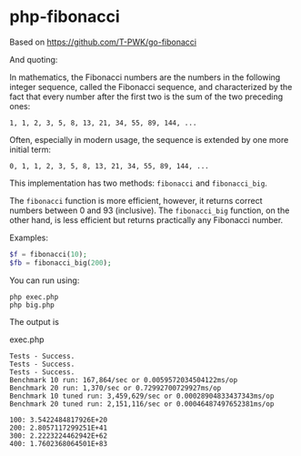 # php-fibonacci

Based on https://github.com/T-PWK/go-fibonacci

And quoting:

In mathematics, the Fibonacci numbers are the numbers in the following integer sequence, called the Fibonacci sequence, and characterized by the fact that every number after the first two is the sum of the two preceding ones:

```
1, 1, 2, 3, 5, 8, 13, 21, 34, 55, 89, 144, ...
```

Often, especially in modern usage, the sequence is extended by one more initial term:

```
0, 1, 1, 2, 3, 5, 8, 13, 21, 34, 55, 89, 144, ...
```

This implementation has two methods: `fibonacci` and `fibonacci_big`.

The `fibonacci` function is more efficient, however, it returns correct numbers between 0 and 93 (inclusive). The `fibonacci_big` function, on the other hand, is less efficient but returns practically any Fibonacci number.

Examples:
```php
$f = fibonacci(10);
$fb = fibonacci_big(200);
```

You can run using:

```
php exec.php
php big.php
```

The output is

exec.php

```
Tests - Success.
Tests - Success.
Tests - Success.
Benchmark 10 run: 167,864/sec or 0.0059572034504122ms/op
Benchmark 20 run: 1,370/sec or 0.72992700729927ms/op
Benchmark 10 tuned run: 3,459,629/sec or 0.00028904833437343ms/op
Benchmark 20 tuned run: 2,151,116/sec or 0.00046487497652381ms/op
```

```
100: 3.5422484817926E+20
200: 2.8057117299251E+41
300: 2.2223224462942E+62
400: 1.7602368064501E+83
```
